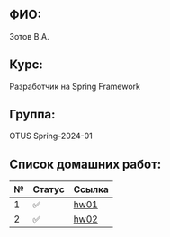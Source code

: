 ## ФИО: 
Зотов В.А.
## Курс:
Разработчик на Spring Framework
## Группа:
OTUS Spring-2024-01
## Список домашних работ:

| № | Статус                | Ссылка                                                                      |
|---|-----------------------|-----------------------------------------------------------------------------|
| 1 | :white_check_mark:    | [hw01](https://github.com/foxel93/2024-01-otus-spring-zotov/tree/main/hw01) |
| 2 | :white_check_mark:    | [hw02](https://github.com/foxel93/2024-01-otus-spring-zotov/tree/main/hw02) |
